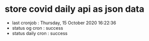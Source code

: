 # store covid daily api as json data

- last cronjob : Thursday, 15 October 2020 16:22:36
- status og cron : success
- status daily cron : success
      
      